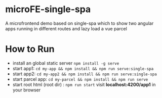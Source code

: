 # microFE-single-spa
A microfrontend demo based on single-spa which to show two angular apps running in different routes and lazy load a vue parcel

# How to Run
* install  an global static server ```npm install -g serve```
* start app1: ```cd my-app && npm install && npm run serve:single-spa```
* start app2: ```cd my-app2 && npm install && npm run serve:single-spa```
* start parcel app: ```cd my-parcel && npm install && npm run serve```
* start root html (root dir) : ```npm run start```
visit **localhost:4200/app1** in your browser